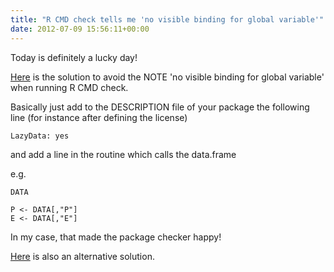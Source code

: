 ```yaml
---
title: "R CMD check tells me 'no visible binding for global variable'"
date: 2012-07-09 15:56:11+00:00
---
```


Today is definitely a lucky day!

[Here](http://r.789695.n4.nabble.com/R-CMD-check-no-visible-binding-for-global-variable-td3526970.html) is the solution to avoid the NOTE 'no visible binding for global variable' when running R CMD check.

Basically just add to the DESCRIPTION file of your package the following line (for instance after defining the license)

```
LazyData: yes
```

and add a line in the routine which calls the data.frame

e.g.

```
DATA 

P <- DATA[,"P"]
E <- DATA[,"E"]
```

In my case, that made the package checker happy!

[Here](http://r.789695.n4.nabble.com/R-CMD-check-tells-me-no-visible-binding-for-global-variable-what-does-it-mean-td1837236.html) is also an alternative solution.
